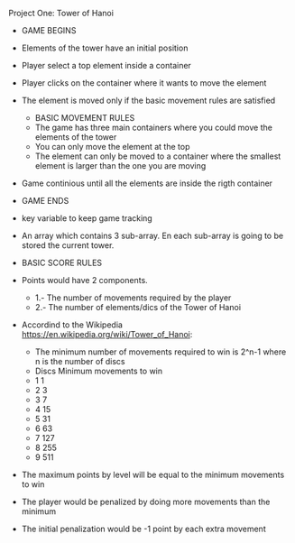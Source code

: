 Project One: Tower of Hanoi

* GAME BEGINS
* Elements of the tower have an initial position
* Player select a top element inside a container
* Player clicks on the container where it wants to move the element
* The element is moved only if the basic movement rules are satisfied
    * BASIC MOVEMENT RULES
    * The game has three main containers where you could move the elements of the tower
    * You can only move the element at the top
    * The element can only be moved to a container where the smallest element is larger than the one you are moving
* Game continious until all the elements are inside the rigth container
* GAME ENDS

* key variable to keep game tracking
* An array which contains 3 sub-array. En each sub-array is going to be stored the current tower.

* BASIC SCORE RULES
* Points would have 2 components. 
    * 1.- The number of movements required by the player
    * 2.- The number of elements/dics of the Tower of Hanoi
* Accordind to the Wikipedia https://en.wikipedia.org/wiki/Tower_of_Hanoi:
    * The minimum number of movements required to win is 2^n-1 where n is the number of discs
    * Discs         Minimum movements to win
    * 1             1
    * 2             3
    * 3             7
    * 4             15
    * 5             31
    * 6             63
    * 7             127
    * 8             255
    * 9             511
* The maximum points by level will be equal to the minimum movements to win
* The player would be penalized by doing more movements than the minimum
* The initial penalization would be -1 point by each extra movement
